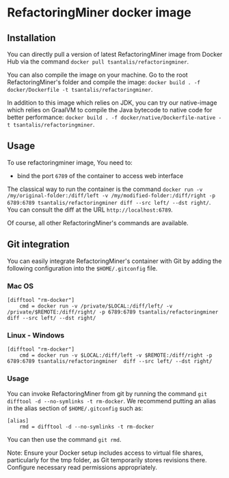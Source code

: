 # RefactoringMiner docker image

## Installation

You can directly pull a version of latest RefactoringMiner image from Docker Hub via the command `docker pull tsantalis/refactoringminer`.

You can also compile the image on your machine. Go to the root RefactoringMiner's folder and compile the image: `docker build . -f docker/Dockerfile -t tsantalis/refactoringminer`.

In addition to this image which relies on JDK, you can try our native-image which relies on GraalVM to compile the Java bytecode to native code for better performance: `docker build . -f docker/native/Dockerfile-native -t tsantalis/refactoringminer`.

## Usage

To use refactoringminer image, You need to:
* bind the port `6789` of the container to access web interface

The classical way to run the container is the command `docker run -v /my/original-folder:/diff/left -v /my/modified-folder:/diff/right -p 6789:6789 tsantalis/refactoringminer diff --src left/ --dst right/`. You can consult the diff at the URL `http://localhost:6789`.

Of course, all other RefactoringMiner's commands are available.


## Git integration

You can easily integrate RefactoringMiner's container with Git by adding the following configuration into the `$HOME/.gitconfig` file.

### Mac OS

```properties
[difftool "rm-docker"]
    cmd = docker run -v /private/$LOCAL:/diff/left/ -v /private/$REMOTE:/diff/right/ -p 6789:6789 tsantalis/refactoringminer  diff --src left/ --dst right/
```
### Linux - Windows

```properties
[difftool "rm-docker"]
	cmd = docker run -v $LOCAL:/diff/left -v $REMOTE:/diff/right -p 6789:6789 tsantalis/refactoringminer  diff --src left/ --dst right/
```

### Usage

You can invoke RefactoringMiner from git by running the command `git difftool -d --no-symlinks -t rm-docker`. We recommend putting an alias in the alias section of `$HOME/.gitconfig` such as:

```properties
[alias]
	rmd = difftool -d --no-symlinks -t rm-docker
```

You can then use the command `git rmd`.

Note: Ensure your Docker setup includes access to virtual file shares, particularly for the tmp folder, as Git temporarily stores revisions there. Configure necessary read permissions appropriately.